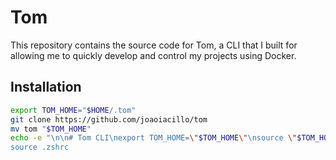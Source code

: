 # Tom

This repository contains the source code for Tom, a CLI that I built for allowing me to
quickly develop and control my projects using Docker.

## Installation

```zsh
export TOM_HOME="$HOME/.tom"
git clone https://github.com/joaoiacillo/tom
mv tom "$TOM_HOME"
echo -e "\n\n# Tom CLI\nexport TOM_HOME=\"$TOM_HOME\"\nsource \"$TOM_HOME/tomcd.sh"\nalias atom=\"python3 $ATOM_HOME/tom.py\"" >> ~/.zshrc
source .zshrc
```
